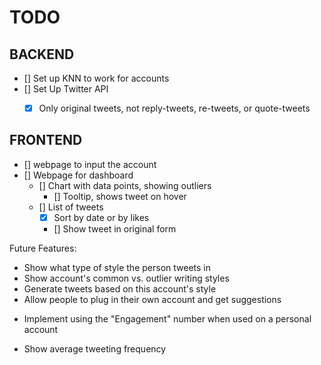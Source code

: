 

# TODO
## BACKEND
- [] Set up KNN to work for accounts
- [] Set Up Twitter API
	- [x] Only original tweets, not reply-tweets, re-tweets, or quote-tweets


## FRONTEND
- [] webpage to input the account
- [] Webpage for dashboard
	- [] Chart with data points, showing outliers
		- [] Tooltip, shows tweet on hover
	- [] List of tweets
		- [x] Sort by date or by likes
		- [] Show tweet in original form



Future Features:
- Show what type of style the person tweets in
- Show account's common vs. outlier writing styles
- Generate tweets based on this account's style
- Allow people to plug in their own account and get suggestions
 + Implement using the "Engagement" number when used on a personal account
- Show average tweeting frequency